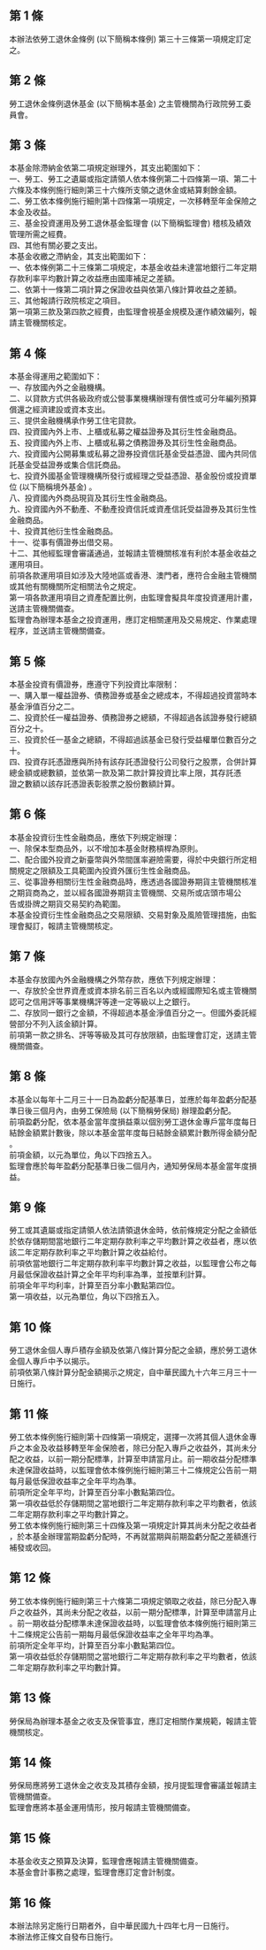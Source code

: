 第 1 條
-------
本辦法依勞工退休金條例 (以下簡稱本條例) 第三十三條第一項規定訂定  
之。

第 2 條
-------
勞工退休金條例退休基金 (以下簡稱本基金) 之主管機關為行政院勞工委  
員會。

第 3 條
-------
本基金除滯納金依第二項規定辦理外，其支出範圍如下：  
一、勞工、勞工之遺屬或指定請領人依本條例第二十四條第一項、第二十  
    六條及本條例施行細則第三十六條所支領之退休金或結算剩餘金額。  
二、勞工依本條例施行細則第十四條第一項規定，一次移轉至年金保險之  
    本金及收益。  
三、基金投資運用及勞工退休基金監理會 (以下簡稱監理會) 稽核及績效  
    管理所需之經費。  
四、其他有關必要之支出。  
本基金收繳之滯納金，其支出範圍如下：  
一、依本條例第二十三條第二項規定，本基金收益未達當地銀行二年定期  
    存款利率平均數計算之收益應由國庫補足之差額。  
二、依第十一條第二項計算之保證收益與依第八條計算收益之差額。  
三、其他報請行政院核定之項目。  
第一項第三款及第四款之經費，由監理會視基金規模及運作績效編列，報  
請主管機關核定。

第 4 條
-------
本基金得運用之範圍如下：  
一、存放國內外之金融機構。  
二、以貸款方式供各級政府或公營事業機構辦理有償性或可分年編列預算  
    償還之經濟建設或資本支出。  
三、提供金融機構承作勞工住宅貸款。  
四、投資國內外上市、上櫃或私募之權益證券及其衍生性金融商品。  
五、投資國內外上市、上櫃或私募之債務證券及其衍生性金融商品。  
六、投資國內公開募集或私募之證券投資信託基金受益憑證、國內共同信  
    託基金受益證券或集合信託商品。  
七、投資外國基金管理機構所發行或經理之受益憑證、基金股份或投資單  
    位 (以下簡稱境外基金) 。  
八、投資國內外商品現貨及其衍生性金融商品。  
九、投資國內外不動產、不動產投資信託或資產信託受益證券及其衍生性  
    金融商品。  
十、投資其他衍生性金融商品。  
十一、從事有價證券出借交易。  
十二、其他經監理會審議通過，並報請主管機關核准有利於本基金收益之  
      運用項目。  
前項各款運用項目如涉及大陸地區或香港、澳門者，應符合金融主管機關  
或其他有關機關所定相關法令之規定。  
第一項各款運用項目之資產配置比例，由監理會擬具年度投資運用計畫，  
送請主管機關備查。  
監理會為辦理本基金之投資運用，應訂定相關運用及交易規定、作業處理  
程序，並送請主管機關備查。

第 5 條
-------
本基金投資有價證券，應遵守下列投資比率限制：  
一、購入單一權益證券、債務證券或基金之總成本，不得超過投資當時本  
    基金淨值百分之二。  
二、投資於任一權益證券、債務證券之總額，不得超過各該證券發行總額  
    百分之十。  
三、投資於任一基金之總額，不得超過該基金已發行受益權單位數百分之  
    十。  
四、投資存託憑證應與所持有該存託憑證發行公司發行之股票，合併計算  
    總金額或總數額，並依第一款及第二款計算投資比率上限，其存託憑  
    證之數額以該存託憑證表彰股票之股份數額計算。

第 6 條
-------
本基金投資衍生性金融商品，應依下列規定辦理：  
一、除保本型商品外，以不增加本基金財務槓桿為原則。  
二、配合國外投資之新臺幣與外幣間匯率避險需要，得於中央銀行所定相  
    關規定之限額及工具範圍內投資外匯衍生性金融商品。  
三、從事證券相關衍生性金融商品時，應透過各國證券期貨主管機關核准  
    之期貨商為之，並以經各國證券期貨主管機關、交易所或店頭市場公  
    告或掛牌之期貨交易契約為範圍。  
本基金投資衍生性金融商品之交易限額、交易對象及風險管理措施，由監  
理會擬訂，報請主管機關核定。

第 7 條
-------
本基金存放國內外金融機構之外幣存款，應依下列規定辦理：  
一、存放於全世界資產或資本排名前三百名以內或經國際知名或主管機關  
    認可之信用評等事業機構評等達一定等級以上之銀行。  
二、存放同一銀行之金額，不得超過本基金淨值百分之一。但國外委託經  
    營部分不列入該金額計算。  
前項第一款之排名、評等等級及其可存放限額，由監理會訂定，送請主管  
機關備查。

第 8 條
-------
本基金以每年十二月三十一日為盈虧分配基準日，並應於每年盈虧分配基  
準日後三個月內，由勞工保險局 (以下簡稱勞保局) 辦理盈虧分配。  
前項盈虧分配，依本基金當年度損益乘以個別勞工退休金專戶當年度每日  
結餘金額累計數後，除以本基金當年度每日結餘金額累計數所得金額分配  
。  
前項金額，以元為單位，角以下四捨五入。  
監理會應於每年盈虧分配基準日後二個月內，通知勞保局本基金當年度損  
益。

第 9 條
-------
勞工或其遺屬或指定請領人依法請領退休金時，依前條規定分配之金額低  
於依存儲期間當地銀行二年定期存款利率之平均數計算之收益者，應以依  
該二年定期存款利率之平均數計算之收益給付。  
前項依當地銀行二年定期存款利率平均數計算之收益，以監理會公布之每  
月最低保證收益計算之全年平均利率為準，並按單利計算。  
前項全年平均利率，計算至百分率小數點第四位。  
第一項收益，以元為單位，角以下四捨五入。

第 10 條
--------
勞工退休金個人專戶積存金額及依第八條計算分配之金額，應於勞工退休  
金個人專戶中予以揭示。  
前項依第八條計算分配金額揭示之規定，自中華民國九十六年三月三十一  
日施行。

第 11 條
--------
勞工依本條例施行細則第十四條第一項規定，選擇一次將其個人退休金專  
戶之本金及收益移轉至年金保險者，除已分配入專戶之收益外，其尚未分  
配之收益，以前一期分配標準，計算至申請當月止。前一期收益分配標準  
未達保證收益時，以監理會依本條例施行細則第三十二條規定公告前一期  
每月最低保證收益率之全年平均為準。  
前項所定全年平均，計算至百分率小數點第四位。  
第一項收益低於存儲期間之當地銀行二年定期存款利率之平均數者，依該  
二年定期存款利率之平均數計算之。  
勞工依本條例施行細則第三十四條及第一項規定計算其尚未分配之收益者  
，於本基金辦理當期盈虧分配時，不再就當期與前期盈虧分配之差額進行  
補發或收回。

第 12 條
--------
勞工依本條例施行細則第三十六條第二項規定領取之收益，除已分配入專  
戶之收益外，其尚未分配之收益，以前一期分配標準，計算至申請當月止  
。前一期收益分配標準未達保證收益時，以監理會依本條例施行細則第三  
十二條規定公告前一期每月最低保證收益率之全年平均為準。  
前項所定全年平均，計算至百分率小數點第四位。  
第一項收益低於存儲期間之當地銀行二年定期存款利率之平均數者，依該  
二年定期存款利率之平均數計算。

第 13 條
--------
勞保局為辦理本基金之收支及保管事宜，應訂定相關作業規範，報請主管  
機關核定。

第 14 條
--------
勞保局應將勞工退休金之收支及其積存金額，按月提監理會審議並報請主  
管機關備查。  
監理會應將本基金運用情形，按月報請主管機關備查。

第 15 條
--------
本基金收支之預算及決算，監理會應報請主管機關備查。  
本基金會計事務之處理，監理會應訂定會計制度。

第 16 條
--------
本辦法除另定施行日期者外，自中華民國九十四年七月一日施行。  
本辦法修正條文自發布日施行。

